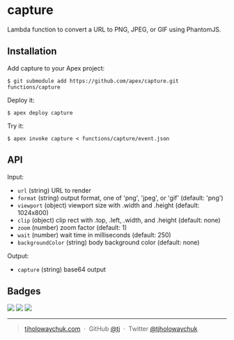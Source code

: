 
# capture

Lambda function to convert a URL to PNG, JPEG, or GIF using PhantomJS.

## Installation

Add capture to your Apex project:

```
$ git submodule add https://github.com/apex/capture.git functions/capture
```

Deploy it:

```
$ apex deploy capture
```

Try it:

```
$ apex invoke capture < functions/capture/event.json
```

## API

Input:

 - `url` (string) URL to render
 - `format` (string) output format, one of 'png', 'jpeg', or 'gif' (default: 'png')
 - `viewport` (object) viewport size with .width and .height (default: 1024x800)
 - `clip` (object) clip rect with .top, .left, .width, and .height (default: none)
 - `zoom` (number) zoom factor (default: 1)
 - `wait` (number) wait time in milliseconds (default: 250)
 - `backgroundColor` (string) body background color (default: none)

Output:

 - `capture` (string) base64 output

## Badges

![](https://img.shields.io/badge/license-MIT-blue.svg)
![](https://img.shields.io/badge/status-stable-green.svg)
[![](http://apex.sh/images/badge.svg)](https://apex.sh/ping/)

---

> [tjholowaychuk.com](http://tjholowaychuk.com) &nbsp;&middot;&nbsp;
> GitHub [@tj](https://github.com/tj) &nbsp;&middot;&nbsp;
> Twitter [@tjholowaychuk](https://twitter.com/tjholowaychuk)
